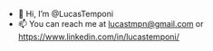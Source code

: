 - 👋 Hi, I’m @LucasTemponi
- 📫 You can reach me at lucastmpn@gmail.com or https://www.linkedin.com/in/lucastemponi/

<!---
LucasTemponi/LucasTemponi is a ✨ special ✨ repository because its `README.md` (this file) appears on your GitHub profile.
You can click the Preview link to take a look at your changes.
--->
